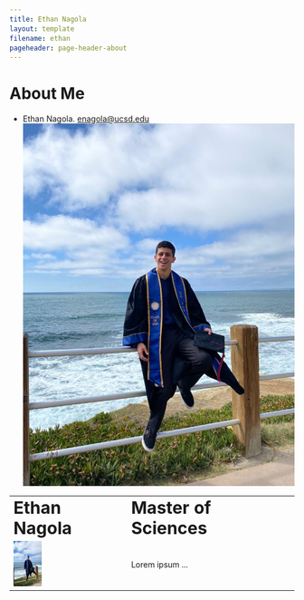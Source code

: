 ```yaml
---
title: Ethan Nagola
layout: template
filename: ethan
pageheader: page-header-about
--- 
```

# About Me
- Ethan Nagola. enagola@ucsd.edu\
![image](/Photos/EthanPic.jpeg)

<table border="0">
 <tr>
    <td><b style="font-size:30px">Ethan Nagola</b></td>
    <td><b style="font-size:30px">Master of Sciences</b></td>
 </tr>
 <tr>
    <td><img src="/Photos/EthanPic.jpeg" width="50" height="80"></td>
    <td>Lorem ipsum ...</td>
 </tr>
</table>
